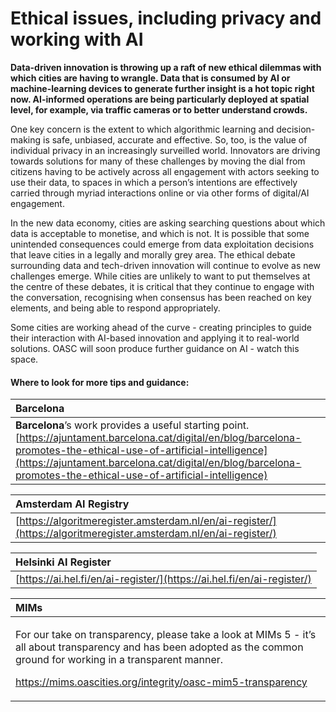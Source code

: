 # Ethical issues, including privacy and working with AI

**Data-driven innovation is throwing up a raft of new ethical dilemmas with which cities are having to wrangle. Data that is consumed by AI or machine-learning devices to generate further insight is a hot topic right now. AI-informed operations are being particularly deployed at spatial level, for example, via traffic cameras or to better understand crowds.** 

One key concern is the extent to which algorithmic learning and decision-making is safe, unbiased, accurate and effective. So, too, is the value of individual privacy in an increasingly surveilled world. Innovators are driving towards solutions for many of these challenges by moving the dial from citizens having to be actively across all engagement with actors seeking to use their data, to spaces in which a person’s intentions are effectively carried through myriad interactions online or via other forms of digital/AI engagement.

In the new data economy, cities are asking searching questions about which data is acceptable to monetise, and which is not. It is possible that some unintended consequences could emerge from data exploitation decisions that leave cities in a legally and morally grey area. The ethical debate surrounding data and tech-driven innovation will continue to evolve as new challenges emerge. While cities are unlikely to want to put themselves at the centre of these debates, it is critical that they continue to engage with the conversation, recognising when consensus has been reached on key elements, and being able to respond appropriately.

Some cities are working ahead of the curve - creating principles to guide their interaction with AI-based innovation and applying it to real-world solutions. OASC will soon produce further guidance on AI - watch this space.

#### Where to look for more tips and guidance:

| **Barcelona** |
| :--- |
| **Barcelona**’s work provides a useful starting point. [https://ajuntament.barcelona.cat/digital/en/blog/barcelona-promotes-the-ethical-use-of-artificial-intelligence](https://ajuntament.barcelona.cat/digital/en/blog/barcelona-promotes-the-ethical-use-of-artificial-intelligence) |

| **Amsterdam** AI Registry |
| :--- |
| [https://algoritmeregister.amsterdam.nl/en/ai-register/](https://algoritmeregister.amsterdam.nl/en/ai-register/) |

| **Helsinki** AI Register |
| :--- |
| [https://ai.hel.fi/en/ai-register/](https://ai.hel.fi/en/ai-register/) |

<table>
  <thead>
    <tr>
      <th style="text-align:left"><b>MIMs</b>
      </th>
    </tr>
  </thead>
  <tbody>
    <tr>
      <td style="text-align:left">
        <p>For our take on transparency, please take a look at MIMs 5 - it&#x2019;s
          all about transparency and has been adopted as the common ground for working
          in a transparent manner.</p>
        <p><a href="https://mims.oascities.org/integrity/oasc-mim5-transparency">https://mims.oascities.org/integrity/oasc-mim5-transparency</a>
        </p>
      </td>
    </tr>
  </tbody>
</table>

